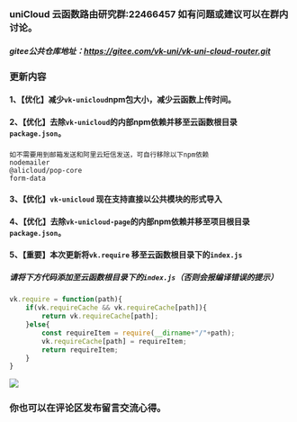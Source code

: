 ### uniCloud 云函数路由研究群:22466457 如有问题或建议可以在群内讨论。
##### gitee公共仓库地址：https://gitee.com/vk-uni/vk-uni-cloud-router.git
###  更新内容
#### 1、【优化】减少`vk-unicloud`npm包大小，减少云函数上传时间。
#### 2、【优化】去除`vk-unicloud`的内部npm依赖并移至云函数根目录`package.json`。
```
如不需要用到邮箱发送和阿里云短信发送，可自行移除以下npm依赖
nodemailer
@alicloud/pop-core
form-data
```
#### 3、【优化】`vk-unicloud` 现在支持直接以公共模块的形式导入
#### 4、【优化】去除`vk-unicloud-page`的内部npm依赖并移至项目根目录`package.json`。
#### 5、【重要】本次更新将`vk.require` 移至云函数根目录下的`index.js`
##### 请将下方代码添加至云函数根目录下的`index.js`（否则会报编译错误的提示）
```js
vk.require = function(path){
	if(vk.requireCache && vk.requireCache[path]){
		return vk.requireCache[path];
	}else{
		const requireItem = require(__dirname+"/"+path);
		vk.requireCache[path] = requireItem;
		return requireItem;
	}
}
```
![](https://vkceyugu.cdn.bspapp.com/VKCEYUGU-aliyun-ddu978w24hpp7a5735/ce7771f0-1f19-11eb-8a36-ebb87efcf8c0.png)
### 你也可以在评论区发布留言交流心得。